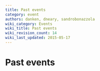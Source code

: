 ```yaml
---
title: Past events
category: event
authors: danken, dneary, sandrobonazzola
wiki_category: Events
wiki_title: Past events
wiki_revision_count: 14
wiki_last_updated: 2015-05-17
---
```


# Past events

<noinclude> <startfeed/> </noinclude>

<noinclude> <endfeed/>

</noinclude>

